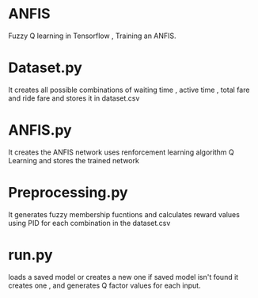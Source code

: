 # ANFIS
Fuzzy Q learning in Tensorflow  , Training an ANFIS.

# Dataset.py
It creates all possible combinations of waiting time , active time , total fare and ride fare and stores it in dataset.csv

# ANFIS.py
It creates the ANFIS network uses renforcement learning algorithm Q Learning and stores the trained network

# Preprocessing.py 
It generates fuzzy membership fucntions and calculates reward values using PID for each combination in the dataset.csv

# run.py
loads a saved model or creates a new one if saved model isn't found it creates one , and generates Q factor values for each input.
